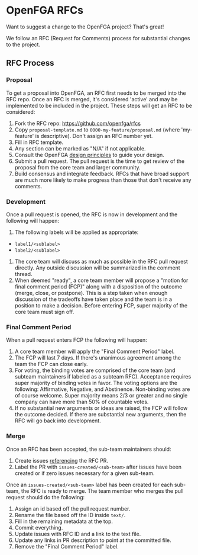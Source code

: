 # OpenFGA RFCs

Want to suggest a change to the OpenFGA project? That's great!

We follow an RFC (Request for Comments) process for substantial changes to the project.

## RFC Process

### Proposal
To get a proposal into OpenFGA, an RFC first needs to be merged into the RFC repo. Once an RFC is merged, it's considered 'active' and may be implemented to be included in the project. These steps will get an RFC to be considered:

1. Fork the RFC repo: <https://github.com/openfga/rfcs>
1. Copy `proposal-template.md` to `0000-my-feature/proposal.md` (where 'my-feature' is descriptive). Don't assign an RFC number yet.
1. Fill in RFC template. 
  1. Any section can be marked as "N/A" if not applicable.
  1. Consult the OpenFGA [design principles](https://github.com/openfga/rfcs/blob/main/DESIGN_PRINCIPLES.md) to guide your design.
1. Submit a pull request. The pull request is the time to get review of the proposal from the core team and larger community.
1. Build consensus and integrate feedback. RFCs that have broad support are much more likely to make progress than those that don't receive any comments.

### Development
Once a pull request is opened, the RFC is now in development and the following will happen:

1. The following labels will be applied as appropriate:
 * `label1/<sublabel>`
 * `label2/<sublabel>`
1. The core team will discuss as much as possible in the RFC pull request directly. Any outside discussion will be summarized in the comment thread.
1. When deemed "ready", a core team member will propose a "motion for final comment period (FCP)" along with a disposition of the outcome (merge, close, or postpone). This is a step taken when enough discussion of the tradeoffs have taken place and the team is in a position to make a decision. Before entering FCP, super majority of the core team must sign off.

### Final Comment Period
When a pull request enters FCP the following will happen:
1. A core team member will apply the "Final Comment Period" label.
1. The FCP will last 7 days. If there's unanimous agreement among the team the FCP can close early.
1. For voting, the binding votes are comprised of the core team (and subteam maintainers if labeled as a subteam RFC). Acceptance requires super majority of binding votes in favor. The voting options are the following: Affirmative, Negative, and Abstinence. Non-binding votes are of course welcome. Super majority means 2/3 or greater and no single company can have more than 50% of countable votes.
1. If no substantial new arguments or ideas are raised, the FCP will follow the outcome decided. If there are substantial new arguments, then the RFC will go back into development.

### Merge
Once an RFC has been accepted, the sub-team maintainers should:
1. Create issues [referencing](https://docs.github.com/en/github/writing-on-github/autolinked-references-and-urls#issues-and-pull-requests) the RFC PR.
1. Label the PR with `issues-created/<sub-team>` after issues have been created or if zero issues necessary for a given sub-team.

Once an `issues-created/<sub-team>` label has been created for each sub-team, the RFC is ready to merge. The team member who merges the pull request should do the following:

1. Assign an id based off the pull request number.
1. Rename the file based off the ID inside `text/`.
1. Fill in the remaining metadata at the top.
1. Commit everything.
1. Update issues with RFC ID and a link to the text file.
1. Update any links in PR description to point at the committed file.
1. Remove the "Final Comment Period" label.
